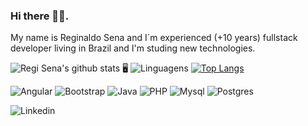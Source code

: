 ### Hi there 👋:smiley:.

My name is Reginaldo Sena and I´m experienced (+10 years) fullstack developer living in Brazil and I'm studing new technologies.

![Regi Sena's github stats](https://github-readme-stats.vercel.app/api?username=regisena&show_icons=true&theme=radical) 🖥️
![Linguagens](https://github-readme-stats.vercel.app/api/top-langs/?username=regisena&theme=blue-green)
[![Top Langs](https://github-readme-stats.vercel.app/api/top-langs/?username=regisena&layout=compact)](https://github.com/anuraghazra/github-readme-stats)


![Angular](https://img.shields.io/badge/Angular-DD0031?style=for-the-badge&logo=angular&logoColor=white)
![Bootstrap](https://img.shields.io/badge/Bootstrap-563D7C?style=for-the-badge&logo=bootstrap&logoColor=white)
![Java](https://img.shields.io/badge/Java-ED8B00?style=for-the-badge&logo=java&logoColor=white)
![PHP](https://img.shields.io/badge/PHP-777BB4?style=for-the-badge&logo=php&logoColor=white)
![Mysql](https://img.shields.io/badge/MySQL-00000F?style=for-the-badge&logo=mysql&logoColor=white)
![Postgres](https://img.shields.io/badge/PostgreSQL-316192?style=for-the-badge&logo=postgresql&logoColor=white)

![Linkedin](https://img.shields.io/badge/LinkedIn-0077B5?style=for-the-badge&logo=linkedin&logoColor=white)
